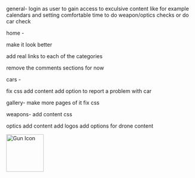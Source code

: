 general-
login as user to gain access to exculsive content like for example
calendars and setting comfortable time to do weapon/optics checks
or do car check

home -

make it look better

add real links to each of the categories

remove the comments sections for now

cars -

fix css
add content
add option to report a problem with car


gallery-
make more pages of it
fix css

weapons-
add content
css

optics
add content
add logos
add options for drone content

<a href="files/allowedUpgrades.pdf"></a>
            <img src="/svg/gun-weapons-svgrepo-com.svg" alt="Gun Icon" height="100" width="100">